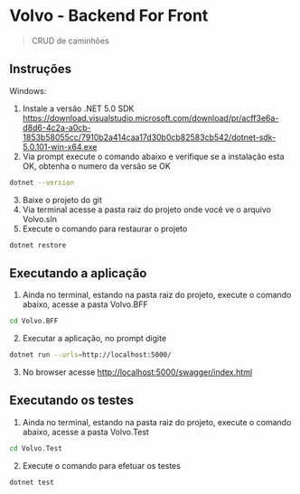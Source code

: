 # Volvo - Backend For Front
> CRUD de caminhões

## Instruções

Windows:

1. Instale a versão .NET 5.0 SDK  
<https://download.visualstudio.microsoft.com/download/pr/acff3e6a-d8d6-4c2a-a0cb-1853b58055cc/7910b2a414caa17d30b0cb82583cb542/dotnet-sdk-5.0.101-win-x64.exe>
2. Via prompt execute o comando abaixo e verifique se a instalação esta OK, obtenha o numero da versão se OK
```sh
dotnet --version
```
3. Baixe o projeto do git
4. Via terminal acesse a pasta raiz do projeto onde você ve o arquivo Volvo.sln
5. Execute o comando para restaurar o projeto
```sh
dotnet restore
```

## Executando a aplicação
1. Ainda no terminal, estando na pasta raiz do projeto, execute o comando abaixo, acesse a pasta Volvo.BFF 
```sh
cd Volvo.BFF
```
2. Executar a aplicação, no prompt digite
```sh
dotnet run --urls=http://localhost:5000/
```
3. No browser acesse <http://localhost:5000/swagger/index.html>

## Executando os testes
1. Ainda no terminal, estando na pasta raiz do projeto, execute o comando abaixo, acesse a pasta Volvo.Test 
```sh
cd Volvo.Test
```
2. Execute o comando para efetuar os testes
```sh
dotnet test
```
